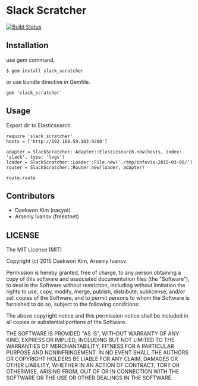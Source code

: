 # Slack Scratcher

[![Build Status][travis_image]][travis_link]

[travis_image]: https://travis-ci.org/freeatnet/slack_scratcher.svg?branch=master
[travis_link]: https://travis-ci.org/freeatnet/slack_scratcher

## Installation

use gem command,

```
$ gem install slack_scratcher
```

or use bundle directive in Gemfile.

```
gem 'slack_scratcher'
```

## Usage

Export dir to Elasticsearch.

```
require 'slack_scratcher'
hosts = ['http://192.168.59.103:9200']

adapter = SlackScratcher::Adapter::Elasticsearch.new(hosts, index: 'slack', type: 'logs')
loader = SlackScratcher::Loader::File.new('./tmp/infovis-2015-03-06/')
router = SlackScratcher::Router.new(loader, adapter)

route.route
```

## Contributors

* Daekwon Kim (nacyot)
* Arseniy Ivanov (freeatnet)

## LICENSE

The MIT License (MIT)

Copyright (c) 2015 Daekwon Kim, Arseniy Ivanov

Permission is hereby granted, free of charge, to any person obtaining a copy of this software and associated documentation files (the "Software"), to deal in the Software without restriction, including without limitation the rights to use, copy, modify, merge, publish, distribute, sublicense, and/or sell copies of the Software, and to permit persons to whom the Software is furnished to do so, subject to the following conditions:

The above copyright notice and this permission notice shall be included in all copies or substantial portions of the Software.

THE SOFTWARE IS PROVIDED "AS IS", WITHOUT WARRANTY OF ANY KIND, EXPRESS OR IMPLIED, INCLUDING BUT NOT LIMITED TO THE WARRANTIES OF MERCHANTABILITY, FITNESS FOR A PARTICULAR PURPOSE AND NONINFRINGEMENT. IN NO EVENT SHALL THE AUTHORS OR COPYRIGHT HOLDERS BE LIABLE FOR ANY CLAIM, DAMAGES OR OTHER LIABILITY, WHETHER IN AN ACTION OF CONTRACT, TORT OR OTHERWISE, ARISING FROM, OUT OF OR IN CONNECTION WITH THE SOFTWARE OR THE USE OR OTHER DEALINGS IN THE SOFTWARE.
